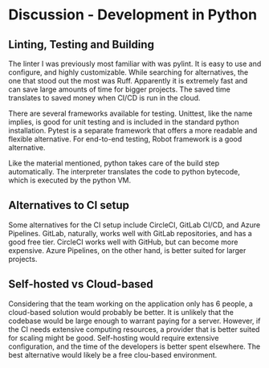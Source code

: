 # Discussion - Development in Python

## Linting, Testing and Building

The linter I was previously most familiar with was pylint. It is easy to use and configure, and highly customizable. While searching for alternatives, the one that stood out the most was Ruff. Apparently it is extremely fast and can save large amounts of time for bigger projects. The saved time translates to saved money when CI/CD is run in the cloud.

There are several frameworks available for testing. Unittest, like the name implies, is good for unit testing and is included in the standard python installation. Pytest is a separate framework that offers a more readable and flexible alternative. For end-to-end testing, Robot framework is a good alternative.

Like the material mentioned, python takes care of the build step automatically. The interpreter translates the code to python bytecode, which is executed by the python VM.

## Alternatives to CI setup

Some alternatives for the CI setup include CircleCI, GitLab CI/CD, and Azure Pipelines. GitLab, naturally, works well with GitLab repositories, and has a good free tier. CircleCI works well with GitHub, but can become more expensive. Azure Pipelines, on the other hand, is better suited for larger projects.

## Self-hosted vs Cloud-based

Considering that the team working on the application only has 6 people, a cloud-based solution would probably be better. It is unlikely that the codebase would be large enough to warrant paying for a server. However, if the CI needs extensive computing resources, a provider that is better suited for scaling might be good. Self-hosting would require extensive configuration, and the time of the developers is better spent elsewhere. The best alternative would likely be a free clou-based environment.
